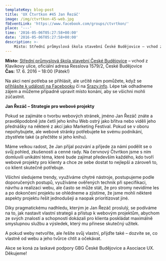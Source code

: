 ```yaml
---
templateKey: blog-post
title: 'UX Čtvrtkon #45 Jan Řezáč'
image: /img/ctvrtkon-45-web.jpg
fbEventLink: 'https://www.facebook.com/groups/ctvrtkon/'
place: '---'
time: '2016-05-06T05:27:58+00:00'
date: '2016-05-06T05:27:58+00:00'
description: >-
    Místo: Střední průmyslová škola stavební České Budějovice – vchod z Klavíkovy ulice, oficiální adresa Resslova 1579/2, České BudějoviceČas: 17. 6. 2016 – 18:00 (Pátek!)Na akci nen...
---
```

**Místo:** [Střední průmyslová škola stavební České Budějovice](http://www.spsstavcb.cz/kontakt/jak-se-k-nam-dostanete.html) – vchod z Klavíkovy ulice, oficiální adresa Resslova 1579/2, České Budějovice  
**Čas:** 17. 6. 2016 – 18:00 (Pátek!)

Na akci není potřeba se přihlásit, ale určitě nám pomůžete, když se [přihlásíte k události na Facebooku](https://www.facebook.com/events/864268483703022/) či na [Srazy.info](http://srazy.info/ctvrtkon/6524). Lépe tak odhadneme zájem a můžeme případně upravit místo konání, aby se všichni mohli zúčastnit.

**Jan Řezáč – Strategie pro webové projekty**

Pokud se zajímáte o tvorbu webových stránek, jméno Jan Řezáč znáte a pravděpodobně jste četli jeho knihu Web ostrý jako břitva nebo viděli jeho přednášky na některé z akcí jako Marketing Festival. Pokud se v oboru nepohybujete, ale webové stránky potřebujete ke svému podnikání, zbystřete také (a přečtěte si jeho knihu).

Máme velkou radost, že Jan přijal pozvání a přijede za námi podělit se o svůj pohled, zkušenosti a cenné rady. Na červnový Čtvrtkon jsme s ním domluvili unikátní téma, které bude zajímat především každého, kdo tvoří webové projekty pro klienty a chce ze sebe dostat to nejlepší a zároveň to, co klient skutečně potřebuje.

Všichni sledujeme trendy, využíváme chytré nástroje, postupujeme podle doporučených postupů, využíváme ověřených technik při specifikaci, návrhu a realizaci webu, ale často se může stát, že pro stromy nevidíme les a po dokončení projektu se ohlédneme a zjistíme, že jsme mohli některé aspekty projektu řešit jednodušeji a naopak prioritizovat jiné.

Díky pragmatickému nadhledu, kterým je Jan Řezáč proslulý, se podíváme na to, jak nastavit vlastní strategii a přístup k webovým projektům, abychom ze svých znalostí a schopností dokázali pro klienta poskládat maximálně smyslupnou službu a výsledek, který mu přinese skutečný užitek.

A pokud weby netvoříte, ale řešíte svůj vlastní, přijďte také – dozvíte se, co vlastně od webu a jeho tvůrce chtít a očekávat.

Akce se koná za laskavé podpory GBG České Budějovice a Asociace UX. Děkujeme!